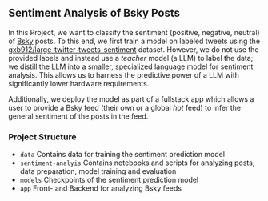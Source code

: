 ## Sentiment Analysis of Bsky Posts

In this Project, we want to classify the sentiment (positive, negative, neutral)
of [Bsky](https://bsky.app/) posts.
To this end, we first train a model on labeled tweets using the [gxb912/large-twitter-tweets-sentiment](https://huggingface.co/datasets/gxb912/large-twitter-tweets-sentiment)
dataset. However, we do not use the provided labels and instead use a *teacher* model (a LLM) to label the data; 
we distill the LLM into a smaller, specialized language model for sentiment analysis.
This allows us to harness the predictive power of a LLM with significantly lower hardware requirements. 

Additionally, we deploy the model as part of a fullstack app which allows a user to provide a Bsky feed
(their own or a global *hot* feed) to infer the general sentiment of the posts in the feed.

### Project Structure

* `data` Contains data for training the sentiment prediction model
* `sentiment-analyis` Contains notebooks and scripts for analyzing posts, data preparation, model training and evaluation
* `models` Checkpoints of the sentiment prediction model
* `app` Front- and Backend for analyzing Bsky feeds
